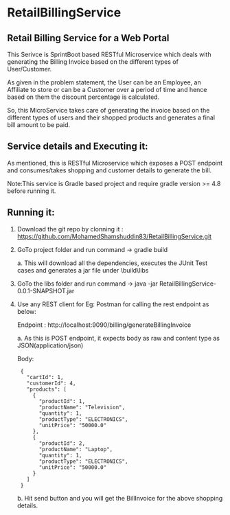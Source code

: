 # RetailBillingService
Retail Billing Service for a Web Portal
------------------------------------------------------------------------------------

This Serivce is SprintBoot based RESTful Microservice which deals with generating the Billing Invoice based on the different
types of User/Customer.

As given in the problem statement, the User can be an Employee, an Affiliate to store or can be a Customer over a period of time and hence based on them the discount percentage is calculated. 

So, this MicroService takes care of generating the invoice based on the different types of users and their shopped products and generates a final bill amount to be paid.

Service details and Executing it:
---------------------------------

As mentioned, this is RESTful Microservice which exposes a POST endpoint and consumes/takes shopping and customer details to generate the bill.

Note:This service is Gradle based project and require gradle version >= 4.8  before running it.

Running it:
-----------
1. Download the git repo by clonning it : https://github.com/MohamedShamshuddin83/RetailBillingService.git

2. GoTo project folder and run command -> gradle build

    a. This will download all the dependencies, executes the JUnit Test cases 
    and generates a jar file under <ProjectFolder>\build\libs

3. GoTo the libs folder and run command -> java -jar RetailBillingService-0.0.1-SNAPSHOT.jar

4. Use any REST client for Eg: Postman for calling the rest endpoint as below:
   
   Endpoint : http://localhost:9090/billing/generateBillingInvoice
   
   a. As this is POST endpoint, it expects body as raw and content type as JSON(application/json)
      
      Body: 
        
        {
          "cartId": 1,
          "customerId": 4,
          "products": [
            {
              "productId": 1,
              "productName": "Television",
              "quantity": 1,
              "productType": "ELECTRONICS",
              "unitPrice": "50000.0"
            },
            {
              "productId": 2,
              "productName": "Laptop",
              "quantity": 1,
              "productType": "ELECTRONICS",
              "unitPrice": "50000.0"
            }
          ]
        }
            
     b. Hit send button and you will get the BillInvoice for the above shopping details.




